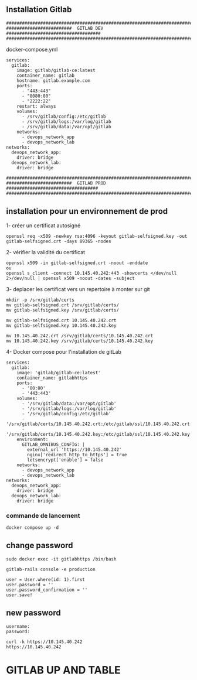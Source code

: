 ## Installation Gitlab


```
###############################################################################
#########################  GITLAB DEV      ####################################
###############################################################################
```

docker-compose.yml

```
services:
  gitlab:
    image: gitlab/gitlab-ce:latest
    container_name: gitlab
    hostname: gitlab.example.com
    ports:
      - "443:443"
      - "8080:80"
      - "2222:22"
    restart: always
    volumes:
      - /srv/gitlab/config:/etc/gitlab
      - /srv/gitlab/logs:/var/log/gitlab
      - /srv/gitlab/data:/var/opt/gitlab
    networks:
      - devops_network_app
      - devops_network_lab
networks:
  devops_network_app:
    driver: bridge
  devops_network_lab:
    driver: bridge
```



```
###############################################################################
#########################  GITLAB PROD      ###################################
###############################################################################
```

## installation pour un environnement de prod



1- créer un certificat autosigné

```
openssl req -x509 -newkey rsa:4096 -keyout gitlab-selfsigned.key -out gitlab-selfsigned.crt -days 89365 -nodes
```

2- vérifier la validité du certificat

```
openssl x509 -in gitlab-selfsigned.crt -noout -enddate
ou
openssl s_client -connect 10.145.40.242:443 -showcerts </dev/null 2>/dev/null | openssl x509 -noout -dates -subject
```

3- deplacer les certificat vers un repertoire à monter sur git

```
mkdir -p /srv/gitlab/certs
mv gitlab-selfsigned.crt /srv/gitlab/certs/
mv gitlab-selfsigned.key /srv/gitlab/certs/

mv gitlab-selfsigned.crt 10.145.40.242.crt
mv gitlab-selfsigned.key 10.145.40.242.key

mv 10.145.40.242.crt /srv/gitlab/certs/10.145.40.242.crt
mv 10.145.40.242.key /srv/gitlab/certs/10.145.40.242.key
```

4- Docker compose pour l'installation de gitLab

```
services:
  gitlab:
    image: 'gitlab/gitlab-ce:latest'
    container_name: gitlabhttps
    ports:
      - '80:80'
      - '443:443'
    volumes:
      - '/srv/gitlab/data:/var/opt/gitlab'
      - '/srv/gitlab/logs:/var/log/gitlab'
      - '/srv/gitlab/config:/etc/gitlab'
      - '/srv/gitlab/certs/10.145.40.242.crt:/etc/gitlab/ssl/10.145.40.242.crt:ro'
      - '/srv/gitlab/certs/10.145.40.242.key:/etc/gitlab/ssl/10.145.40.242.key:ro'
    environment:
      GITLAB_OMNIBUS_CONFIG: |
        external_url 'https://10.145.40.242'
        nginx['redirect_http_to_https'] = true
        letsencrypt['enable'] = false
    networks:
      - devops_network_app
      - devops_network_lab
networks:
  devops_network_app:
    driver: bridge
  devops_network_lab:
    driver: bridge
```


### commande de lancement

```
docker compose up -d
```


## change password
```
sudo docker exec -it gitlabhttps /bin/bash
```
```
gitlab-rails console -e production
```
```
user = User.where(id: 1).first
user.password = ''
user.password_confirmation = ''
user.save!
```

## new password
```
username: 
password: 
```

```
curl -k https://10.145.40.242
https://10.145.40.242
```

# GITLAB UP AND TABLE